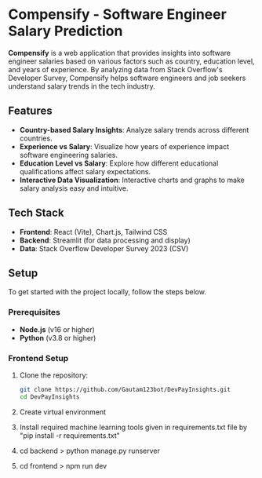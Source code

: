 # Compensify - Software Engineer Salary Prediction

**Compensify** is a web application that provides insights into software engineer salaries based on various factors such as country, education level, and years of experience. By analyzing data from Stack Overflow's Developer Survey, Compensify helps software engineers and job seekers understand salary trends in the tech industry.

## Features

- **Country-based Salary Insights**: Analyze salary trends across different countries.
- **Experience vs Salary**: Visualize how years of experience impact software engineering salaries.
- **Education Level vs Salary**: Explore how different educational qualifications affect salary expectations.
- **Interactive Data Visualization**: Interactive charts and graphs to make salary analysis easy and intuitive.

## Tech Stack

- **Frontend**: React (Vite), Chart.js, Tailwind CSS
- **Backend**: Streamlit (for data processing and display)
- **Data**: Stack Overflow Developer Survey 2023 (CSV)

## Setup

To get started with the project locally, follow the steps below.

### Prerequisites

- **Node.js** (v16 or higher)
- **Python** (v3.8 or higher)

### Frontend Setup

1. Clone the repository:

   ```bash
   git clone https://github.com/Gautam123bot/DevPayInsights.git
   cd DevPayInsights
2. Create virtual environment
3. Install required machine learning tools given in requirements.txt file by "pip install -r requirements.txt"
4. cd backend > python manage.py runserver
5. cd frontend > npm run dev
